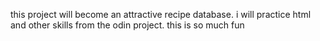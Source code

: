 this project will become an attractive recipe database. i will practice html and other skills from the odin project. this is so much fun
